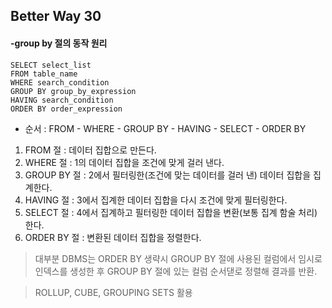 ## Better Way 30

#### -group by 절의 동작 원리

```
SELECT select_list
FROM table_name
WHERE search_condition
GROUP BY group_by_expression
HAVING search_condition
ORDER BY order_expression
```


* 순서 : FROM - WHERE - GROUP BY - HAVING - SELECT - ORDER BY
 
1. FROM 절 : 데이터 집합으로 만든다.
2. WHERE 절 : 1의 데이터 집합을 조건에 맞게 걸러 낸다.
3. GROUP BY 절 : 2에서 필터링한(조건에 맞는 데이터를 걸러 낸) 데이터 집합을 집계한다.
4. HAVING 절 : 3에서 집계한 데이터 집합을 다시 조건에 맞게 필터링한다.
5. SELECT 절 : 4에서 집계하고 필터링한 데이터 집합을 변환(보통 집계 함술 처리)한다.
6. ORDER BY 절 : 변환된 데이터 집합을 정렬한다.


> 대부분 DBMS는 ORDER BY 생략시 GROUP BY 절에 사용된 컬럼에서 임시로 인덱스를 생성한 후 GROUP BY 절에 있는 컬럼 순서댇로 정렬해 결과를 반환.


> ROLLUP, CUBE, GROUPING SETS 활용
